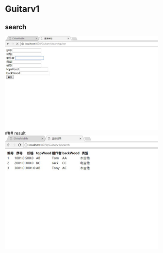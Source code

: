 # Guitarv1
## search
<img src="https://github.com/Tom15King/Guitarv1/blob/master/search.jpg" alt=""/>
### result 
<img src="https://github.com/Tom15King/Guitarv1/blob/master/result.jpg" alt=""/>
